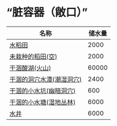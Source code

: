 # “脏容器（敞口）”  
名称  |  储水量  
----  |  ----  
[水稻田](RicePaddy.md)  |  2000  
[未栽种的稻田(空)](RicePaddyEmpty.md)  |  2000  
[干涸酸湖(火山)](AcidLakePuddle.md)  |  60000  
[干涸的洞穴水潭(潮湿洞穴)](CavePond.md)  |  2400  
[干涸的小水坑(幽暗洞穴)](CavePuddle.md)  |  600  
[干涸的小水塘(湿地丛林)](Puddle.md)  |  6000  
[水井](Well.md)  |  6000  
